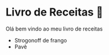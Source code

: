 # Livro de Receitas  :ear_of_rice:

Olá bem vindo ao meu livro de receitas 

- Strogonoff de frango
- Pavê